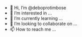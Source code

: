 - 👋 Hi, I’m @deboprotimbose
- 👀 I’m interested in ...
- 🌱 I’m currently learning ...
- 💞️ I’m looking to collaborate on ...
- 📫 How to reach me ...

<!---
deboprotimbose/deboprotimbose is a ✨ special ✨ repository because its `README.md` (this file) appears on your GitHub profile.
You can click the Preview link to take a look at your changes.
--->
